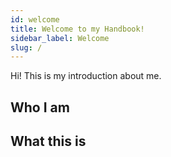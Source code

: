 ```yaml
---
id: welcome
title: Welcome to my Handbook!
sidebar_label: Welcome
slug: /
---
```


Hi! This is my introduction about me.

## Who I am

## What this is
